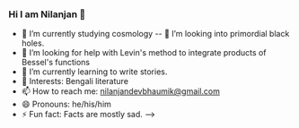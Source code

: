 ### Hi I am Nilanjan 👋



- 🔭 I’m currently studying cosmology
-- 👯 I’m looking into primordial black holes.
- 🤔 I’m looking for help with Levin's method to integrate products of Bessel's functions
- 🌱 I’m currently learning to write stories.
- 💬 Interests: Bengali literature
- 📫 How to reach me: nilanjandevbhaumik@gmail.com
- 😄 Pronouns: he/his/him
- ⚡ Fun fact: Facts are mostly sad.
-->

